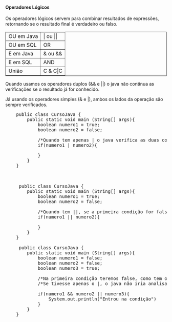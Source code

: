 #### Operadores Lógicos

<p>Os operadores lógicos servem para combinar resultados de expressões, retornando se o resultado final é verdadeiro ou falso.</p>

<table border = 1px>
    <tr>
        <td>OU em Java</td>
        <td>| ou ||</td>
    </tr>
    <tr>
        <td>OU em SQL</td>
        <td>OR</td>
    </tr>
     <tr>
        <td>E em Java</td>
        <td>& ou &&</td>
    </tr>
    <tr>
        <td>E em SQL</td>
        <td>AND</td>
    </tr>
    <tr>
        <td>União</td>
        <td>C & C|C</td>
    </tr>
</table>

<p>Quando usamos os operadores duplos (&& e ||) o java não continua as verificações se o resultado já for conhecido.</p>
<p>Já usando os operadores simples (& e |), ambos os lados da operação são sempre verificados.</p>

<pre>
    public class CursoJava {
        public static void main (String[] args){
            boolean numero1 = true;
            boolean numero2 = false;

            /*Quando tem apenas | o java verifica as duas condições./*
            if(numero1 | numero2){ 

            }
        }
    }

    

     public class CursoJava {
        public static void main (String[] args){
            boolean numero1 = true;
            boolean numero2 = false;

            /*Quando tem ||, se a primeira condição for falsa, o java analisa a segunda condição.*/
            if(numero1 || numero2){ 

            }
        }
    }

     public class CursoJava {
        public static void main (String[] args){
            boolean numero1 = false;
            boolean numero2 = false;
            boolean numero3 = true;

            /*Na primeira condição teremos false, como tem o ||, o java irá analisar a segunda condição*/
            /*Se tivesse apenas o |, o java não iria analisar a segunda condição, devido a primeira condição ter sido false*/

            if(numero1 && numero2 || numero3){ 
                System.out.println("Entrou na condição")
            }
        }
    }

</pre>

